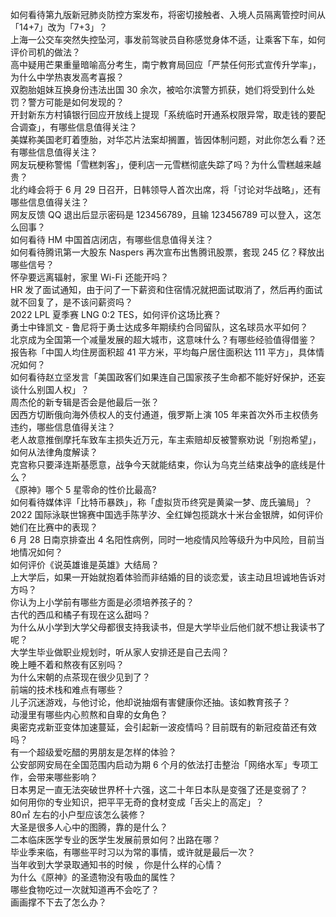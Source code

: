 如何看待第九版新冠肺炎防控方案发布，将密切接触者、入境人员隔离管控时间从「14+7」改为「7+3」？  
上海一公交车突然失控坠河，事发前驾驶员自称感觉身体不适，让乘客下车，如何评价司机的做法？  
高中疑用芒果重量暗喻高分考生，南宁教育局回应「严禁任何形式宣传升学率」，为什么中学热衷发高考喜报？  
双胞胎姐妹互换身份违法出国 30 余次，被哈尔滨警方抓获，她们将受到什么处罚？警方可能是如何发现的？  
开封新东方村镇银行回应开放线上提现「系统临时开通系权限异常，取走钱的要配合调查」，有哪些信息值得关注？  
美媒称美国老盯着堕胎，对华芯片法案却搁置，皆因体制问题，对此你怎么看？还有哪些信息值得关注？  
网友玩梗称警惕「雪糕刺客」，便利店一元雪糕彻底失踪了吗？为什么雪糕越来越贵？  
北约峰会将于 6 月 29 日召开，日韩领导人首次出席，将「讨论对华战略」，还有哪些信息值得关注？  
网友反馈 QQ 退出后显示密码是 123456789，且输 123456789 可以登入，这怎么回事？  
如何看待 HM 中国首店闭店，有哪些信息值得关注？  
如何看待腾讯第一大股东 Naspers 再次宣布出售腾讯股票，套现 245 亿？释放出哪些信号？  
怀孕要远离辐射，家里 Wi-Fi 还能开吗？  
HR 发了面试通知，由于问了一下薪资和住宿情况就把面试取消了，然后再约面试就不回复了，是不该问薪资吗？  
2022 LPL 夏季赛 LNG 0:2 TES，如何评价这场比赛？  
勇士中锋凯文 - 鲁尼将于勇士达成多年期续约合同留队，这名球员水平如何？  
北京成为全国第一个减量发展的超大城市，这意味什么？有哪些经验值得借鉴？  
报告称「中国人均住房面积超 41 平方米，平均每户居住面积达 111 平方」，具体情况如何？  
如何看待赵立坚发言「美国政客们如果连自己国家孩子生命都不能好好保护，还妄谈什么别国人权」？  
周杰伦的新专辑是否会是他最后一张？  
因西方切断俄向海外债权人的支付通道，俄罗斯上演 105 年来首次外币主权债务违约，哪些信息值得关注？  
老人故意推倒摩托车致车主损失近万元，车主索赔却反被警察劝说「别抱希望」，如何从法律角度解读？  
克宫称只要泽连斯基愿意，战争今天就能结束，你认为乌克兰结束战争的底线是什么？  
《原神》哪个 5 星零命的性价比最高?  
如何看待媒体评「比特币暴跌」，称「虚拟货币终究是黄粱一梦、庞氏骗局」？  
2022 国际泳联世锦赛中国选手陈芋汐、全红婵包揽跳水十米台金银牌，如何评价她们在比赛中的表现？  
6 月 28 日南京排查出 4 名阳性病例，同时一地疫情风险等级升为中风险，目前当地情况如何？  
如何评价《说英雄谁是英雄》大结局？  
上大学后，如果一开始就抱着体验而非结婚的目的谈恋爱，该主动且坦诚地告诉对方吗？  
你认为上小学前有哪些方面是必须培养孩子的？  
古代的西瓜和橘子有现在这么甜吗？  
为什么从小学到大学父母都很支持我读书，但是大学毕业后他们就不想让我读书了呢？  
大学生毕业做职业规划时，听从家人安排还是自己去闯？  
晚上睡不着和熬夜有区别吗？  
为什么宋朝的点茶现在很少见到了？  
前端的技术栈和难点有哪些？  
儿子沉迷游戏，与他讨论，他却说抽烟有害健康你还抽。该如教育孩子？  
动漫里有哪些内心煎熬和自卑的女角色？  
奥密克戎新亚变体加速蔓延，会引起新一波疫情吗？目前既有的新冠疫苗还有效吗？  
有一个超级爱吃醋的男朋友是怎样的体验？  
公安部网安局在全国范围内启动为期 6 个月的依法打击整治「网络水军」专项工作，会带来哪些影响？  
日本男足一直无法突破世界杯十六强，这二十年日本队是变强了还是变弱了？  
如何用你的专业知识，把平平无奇的食材变成「舌尖上的高定」？  
80㎡ 左右的小户型应该怎么装修？  
大圣是很多人心中的图腾，靠的是什么？  
二本临床医学专业的医学生发展前景如何？出路在哪？  
毕业季来临，有哪些平时习以为常的事情，或许就是最后一次？  
当年收到大学录取通知书的时候 ，你是什么样的心情？  
为什么《原神》的圣遗物没有吸血的属性？  
哪些食物吃过一次就知道再不会吃了？  
画画撑不下去了怎么办？  
